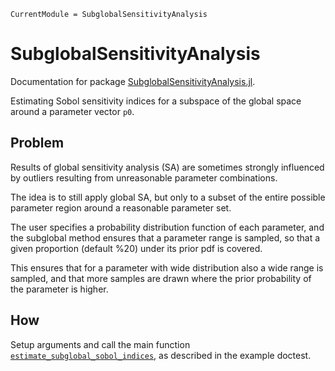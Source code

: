 ```@meta
CurrentModule = SubglobalSensitivityAnalysis
```

# SubglobalSensitivityAnalysis

Documentation for package 
[SubglobalSensitivityAnalysis.jl](https://github.com/EarthyScience/SubglobalSensitivityAnalysis.jl).

Estimating Sobol sensitivity indices for a subspace of the global space 
around a parameter vector `p0`.

## Problem
Results of global sensitivity analysis (SA) are sometimes strongly influenced
by outliers resulting from unreasonable parameter combinations.

The idea is to still apply global SA, but only to a subset of the entire
possible parameter region around a reasonable parameter set.

The user specifies a probability distribution function of each parameter,
and the subglobal method ensures that a parameter range is sampled, so that
a given proportion (default %20) under its prior pdf is covered.

This ensures that for a parameter with wide distribution also a wide
range is sampled, and that more samples are drawn where the prior probability
of the parameter is higher.

## How 
Setup arguments and call the main function [`estimate_subglobal_sobol_indices`](@ref),
as described in the example doctest.
